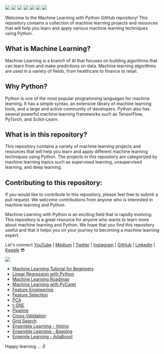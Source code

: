 
[![](https://img.shields.io/badge/Python-blue?&style=plastic&logo=python&logoColor=white)]()
[![](https://img.shields.io/badge/DataScience-darkyellow?&style=plastic&logo=datascience&logoColor=white)]()
[![](https://img.shields.io/badge/MachineLearning-darkred?&style=plastic&logo=machinelearning&logoColor=white)]()
[![](https://img.shields.io/badge/ScikitLearn-darkgreen?&style=plastic&logo=scikitlearn&logoColor=white)]()
[![](https://img.shields.io/badge/Pandas-3C2A21?&style=plastic&logo=pandas&logoColor=white)]()
[![](https://img.shields.io/badge/Matplotlib-purple?style=plastic&logo=matplotlib&logoColor=white)]()
[![](https://img.shields.io/badge/Seaborn-navy?style=plastic&logo=seaborn&logoColor=white)]()


Welcome to the Machine Learning with Python GitHub repository! This repository contains a collection of machine learning projects and resources that will help you learn and apply various machine learning techniques using Python.

## What is Machine Learning?

Machine Learning is a branch of AI that focuses on building algorithms that can learn from and make predictions on data. Machine learning algorithms are used in a variety of fields, from healthcare to finance to retail.

## Why Python?

Python is one of the most popular programming languages for machine learning. It has a simple syntax, an extensive library of machine learning tools, and a large and active community of developers. Python also has several powerful machine learning frameworks such as TensorFlow, PyTorch, and Scikit-Learn.

## What is in this repository?

This repository contains a variety of machine learning projects and resources that will help you learn and apply different machine learning techniques using Python. The projects in this repository are categorized by machine learning topics such as supervised learning, unsupervised learning, and deep learning.

## Contributing to this repository:

If you would like to contribute to this repository, please feel free to submit a pull request. We welcome contributions from anyone who is interested in machine learning and Python.

Machine Learning with Python is an exciting field that is rapidly evolving. This repository is a great resource for anyone who wants to learn more about machine learning and Python. We hope that you find this repository useful and that it helps you on your journey to becoming a machine learning expert.

Let's connect [YouTube](http://youtube.com/tirendazacademy) | [Medium](http://tirendazacademy.medium.com) | [Twitter](http://twitter.com/tirendazacademy) | [Instagram](https://www.instagram.com/tirendazacademy) | [GitHub](http://github.com/tirendazacademy) | [Linkedin](https://www.linkedin.com/in/tirendaz-academy) | [Kaggle](https://www.kaggle.com/tirendazacademy) 😎

[![](https://img.shields.io/badge/YouTube-English-deeppink?&logo=youtube&logoColor=white)]([https://www.youtube.com/watch?v=7p-an2KTO5o&list=PLfMRLSpipmfuumcvO3fObVAUpSqYAcZmF](https://www.youtube.com/playlist?list=PLbQRubTta6feDmLJPVlmB4WsP4kDpmQTQ))

- [Machine Learning Tutorial for Beginners](https://youtu.be/JtzFEZYFUlY)
- [Linear Regression with Python](https://youtu.be/v-XZXPdXFn0)
- [Machine Learning Roadmap](https://youtu.be/Wl3XZ6645pM)
- [Machine Learning with PyCaret](https://youtu.be/LEJlW6STeB0)
- [Feature Engineering](https://youtu.be/fwGjH-Vr3Bg)
- [Feature Selection](https://youtu.be/zgWXgX8wP3M)
- [PCA](https://youtu.be/BE2uFaF8Gsc)
- [t-SNE](https://youtu.be/Oia1VuLeBug)
- [Pipeline](https://youtu.be/WRef5Xfthdw)
- [Cross-Validation](https://youtu.be/3QdyBNqCuvU)
- [Grid Search](https://youtu.be/vz_6cHkK-Xc)
- [Ensemble Learning - Voting](https://youtu.be/COxa_Xo7wnA)
- [Ensemble Learning - Bagging](https://youtu.be/W7jdZKepZ1M)
- [Ensemle Learning - AdaBoost](https://youtu.be/tHEP2t1onA0)

Happy learning ... ✌️ 

 

